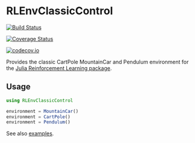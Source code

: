 # RLEnvClassicControl

[![Build Status](https://travis-ci.org/jbrea/RLEnvClassicControl.jl.svg?branch=master)](https://travis-ci.org/jbrea/RLEnvClassicControl.jl)

[![Coverage Status](https://coveralls.io/repos/jbrea/RLEnvClassicControl.jl/badge.svg?branch=master&service=github)](https://coveralls.io/github/jbrea/RLEnvClassicControl.jl?branch=master)

[![codecov.io](http://codecov.io/github/jbrea/RLEnvClassicControl.jl/coverage.svg?branch=master)](http://codecov.io/github/jbrea/RLEnvClassicControl.jl?branch=master)


Provides the classic CartPole MountainCar and Pendulum environment for the [Julia Reinforcement Learning package](https://github.com/jbrea/ReinforcementLearning.jl).

## Usage

```julia
using RLEnvClassicControl

environment = MountainCar()
environment = CartPole()
environment = Pendulum()
```

See also [examples](examples).


